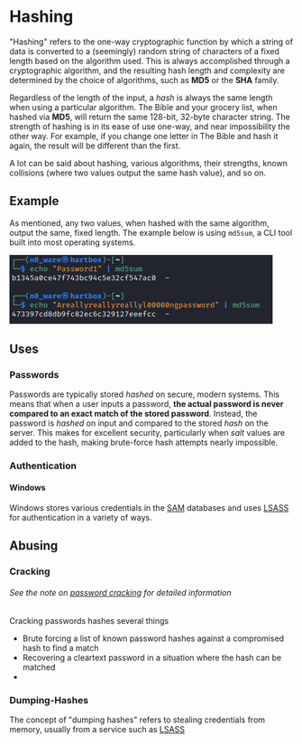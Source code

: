 # Hashing
"Hashing" refers to the one-way cryptographic function by which a string of data is converted to a (seemingly) random string of characters of a fixed length based on the algorithm used. This is always accomplished through a cryptographic algorithm, and the resulting hash length and complexity are determined by the choice of algorithms, such as **MD5** or the **SHA** family. 

Regardless of the length of the input, a *hash* is always the same length when using a particular algorithm. The Bible and your grocery list, when hashed via **MD5**, will return the same 128-bit, 32-byte character string. The strength of hashing is in its ease of use one-way, and near impossibility the other way. For example, if you change one letter in The Bible and hash it again, the result will be different than the first. 

A lot can be said about hashing, various algorithms, their strengths, known collisions (where two values output the same hash value), and so on. 

## Example
As mentioned, any two values, when hashed with the same algorithm, output the same, fixed length. The example below is using `md5sum`, a CLI tool built into most operating systems. 

![Hashing Two Passwords](Photos%20(Concepts)/HASHING-MD5-Example.png)

## Uses
### Passwords
Passwords are typically stored *hashed* on secure, modern systems. This means that when a user inputs a password, **the actual password is never compared to an exact match of the stored password**. Instead, the password is *hashed* on input and compared to the stored *hash* on the server. This makes for excellent security, particularly when *salt* values are added to the hash, making brute-force hash attempts nearly impossible. 

### Authentication
#### Windows
Windows stores various credentials in the [SAM](Authentication.md#SAM) databases and uses [LSASS](Authentication.md#LSASS) for authentication in a variety of ways.

## Abusing
### Cracking
###### See the note on [password cracking](../vulnerabilities/Password%20Cracking.md) for detailed information
Cracking passwords hashes several things
- Brute forcing a list of known password hashes against a compromised hash to find a match
- Recovering a cleartext password in a situation where the hash can be matched
-
### Dumping-Hashes
The concept of "dumping hashes" refers to stealing credentials from memory, usually from a service such as [LSASS](Authentication.md#LSASS)